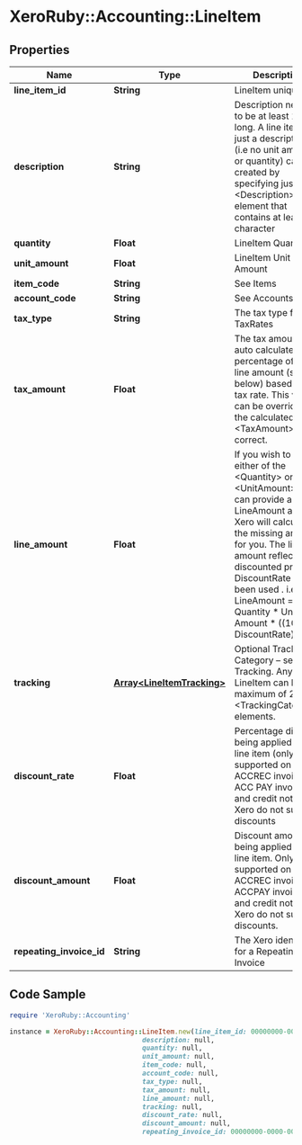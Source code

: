 # XeroRuby::Accounting::LineItem

## Properties

Name | Type | Description | Notes
------------ | ------------- | ------------- | -------------
**line_item_id** | **String** | LineItem unique ID | [optional] 
**description** | **String** | Description needs to be at least 1 char long. A line item with just a description (i.e no unit amount or quantity) can be created by specifying just a &lt;Description&gt; element that contains at least 1 character | [optional] 
**quantity** | **Float** | LineItem Quantity | [optional] 
**unit_amount** | **Float** | LineItem Unit Amount | [optional] 
**item_code** | **String** | See Items | [optional] 
**account_code** | **String** | See Accounts | [optional] 
**tax_type** | **String** | The tax type from TaxRates | [optional] 
**tax_amount** | **Float** | The tax amount is auto calculated as a percentage of the line amount (see below) based on the tax rate. This value can be overriden if the calculated &lt;TaxAmount&gt; is not correct. | [optional] 
**line_amount** | **Float** | If you wish to omit either of the &lt;Quantity&gt; or &lt;UnitAmount&gt; you can provide a LineAmount and Xero will calculate the missing amount for you. The line amount reflects the discounted price if a DiscountRate has been used . i.e LineAmount &#x3D; Quantity * Unit Amount * ((100 – DiscountRate)/100) | [optional] 
**tracking** | [**Array&lt;LineItemTracking&gt;**](LineItemTracking.md) | Optional Tracking Category – see Tracking.  Any LineItem can have a  maximum of 2 &lt;TrackingCategory&gt; elements. | [optional] 
**discount_rate** | **Float** | Percentage discount being applied to a line item (only supported on  ACCREC invoices – ACC PAY invoices and credit notes in Xero do not support discounts | [optional] 
**discount_amount** | **Float** | Discount amount being applied to a line item. Only supported on ACCREC invoices - ACCPAY invoices and credit notes in Xero do not support discounts. | [optional] 
**repeating_invoice_id** | **String** | The Xero identifier for a Repeating Invoice | [optional] 

## Code Sample

```ruby
require 'XeroRuby::Accounting'

instance = XeroRuby::Accounting::LineItem.new(line_item_id: 00000000-0000-0000-0000-000000000000,
                                 description: null,
                                 quantity: null,
                                 unit_amount: null,
                                 item_code: null,
                                 account_code: null,
                                 tax_type: null,
                                 tax_amount: null,
                                 line_amount: null,
                                 tracking: null,
                                 discount_rate: null,
                                 discount_amount: null,
                                 repeating_invoice_id: 00000000-0000-0000-0000-000000000000)
```


